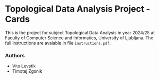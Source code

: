 # Topological Data Analysis Project - Cards
This is the project for subject Topological Data Analysis in year 2024/25 at Faculty of Computer Science and Informatics, University of Ljubljana. The full instructions are avaiable in file `instructions.pdf`.

### Authors
- Vito Levstik
- Timotej Zgonik
